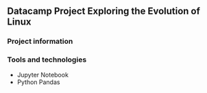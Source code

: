 ## Datacamp Project Exploring the Evolution of Linux 

### Project information

### Tools and technologies

+ Jupyter Notebook
+ Python Pandas
